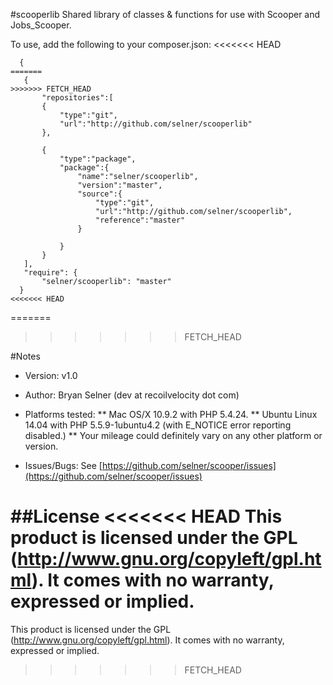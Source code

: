 #scooperlib
Shared library of classes & functions for use with Scooper and Jobs_Scooper.  

To use, add the following to your composer.json:
<<<<<<< HEAD
 ```
   {
=======
    {
>>>>>>> FETCH_HEAD
        "repositories":[
        {
            "type":"git",
            "url":"http://github.com/selner/scooperlib"
        },

        {
            "type":"package",
            "package":{
                "name":"selner/scooperlib",
                "version":"master",
                "source":{
                    "type":"git",
                    "url":"http://github.com/selner/scooperlib",
                    "reference":"master"
                }

            }
        }
    ],
    "require": {
        "selner/scooperlib": "master"
   }
<<<<<<< HEAD
```
=======

>>>>>>> FETCH_HEAD

#Notes
* Version:  v1.0
* Author:  Bryan Selner (dev at recoilvelocity dot com)
* Platforms tested:
** Mac OS/X 10.9.2 with PHP 5.4.24.
** Ubuntu Linux 14.04 with PHP 5.5.9-1ubuntu4.2 (with E_NOTICE error reporting disabled.)
** Your mileage could definitely vary on any other platform or version.

* Issues/Bugs:  See [https://github.com/selner/scooper/issues](https://github.com/selner/scooper/issues)

##License
<<<<<<< HEAD
This product is licensed under the GPL (http://www.gnu.org/copyleft/gpl.html). It comes with no warranty, expressed or implied.
=======
This product is licensed under the GPL (http://www.gnu.org/copyleft/gpl.html). It comes with no warranty, expressed or implied.
>>>>>>> FETCH_HEAD
